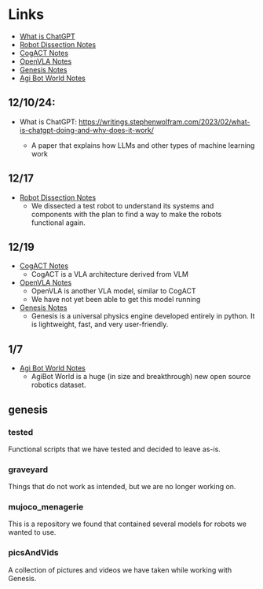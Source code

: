# Links
* [What is ChatGPT](https://writings.stephenwolfram.com/2023/02/what-is-chatgpt-doing-and-why-does-it-work/)
* [Robot Dissection Notes](Notes/robotDissectionNotes.md)
* [CogACT Notes](Notes/CogACTnotes.md)
* [OpenVLA Notes](Notes/OpenVLAnotes.md)
* [Genesis Notes](Notes/genesisNotes.md)
* [Agi Bot World Notes](Notes/AgiBotWorldNotes.md)


## 12/10/24:
* What is ChatGPT: https://writings.stephenwolfram.com/2023/02/what-is-chatgpt-doing-and-why-does-it-work/

    * A paper that explains how LLMs and other types of machine learning work

## 12/17
* [Robot Dissection Notes](Notes/robotDissectionNotes.md)
    * We dissected a test robot to understand its systems and components with the plan to find a way to make the robots functional again.

## 12/19
* [CogACT Notes](Notes/CogACTnotes.md)
    * CogACT is a VLA architecture derived from VLM
* [OpenVLA Notes](Notes/OpenVLAnotes.md)
    * OpenVLA is another VLA model, similar to CogACT
    * We have not yet been able to get this model running
* [Genesis Notes](Notes/genesisNotes.md)
    * Genesis is a universal physics engine developed entirely in python. It is lightweight, fast, and very user-friendly.

## 1/7
* [Agi Bot World Notes](Notes/AgiBotWorldNotes.md)
    * AgiBot World is a huge (in size and breakthrough) new open source robotics dataset.


## genesis

### tested
Functional scripts that we have tested and decided to leave as-is.

### graveyard
Things that do not work as intended, but we are no longer working on.

### mujoco_menagerie
This is a repository we found that contained several models for robots we wanted to use.

### picsAndVids
A collection of pictures and videos we have taken while working with Genesis.

